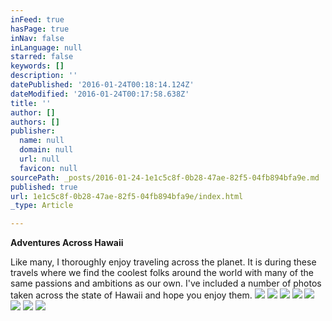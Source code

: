 ```yaml
---
inFeed: true
hasPage: true
inNav: false
inLanguage: null
starred: false
keywords: []
description: ''
datePublished: '2016-01-24T00:18:14.124Z'
dateModified: '2016-01-24T00:17:58.638Z'
title: ''
author: []
authors: []
publisher:
  name: null
  domain: null
  url: null
  favicon: null
sourcePath: _posts/2016-01-24-1e1c5c8f-0b28-47ae-82f5-04fb894bfa9e.md
published: true
url: 1e1c5c8f-0b28-47ae-82f5-04fb894bfa9e/index.html
_type: Article

---
```

**Adventures Across Hawaii**

Like many, I thoroughly enjoy traveling across the planet. It is during these travels where we find the coolest folks around the world with many of the same passions and ambitions as our own. I've included a number of photos taken across the state of Hawaii and hope you enjoy them.
![](https://the-grid-user-content.s3-us-west-2.amazonaws.com/02e4c696-0c7a-4057-bf38-4f28dac10b24.jpg)
![](https://the-grid-user-content.s3-us-west-2.amazonaws.com/b7c17247-89ad-41b0-a616-d9c37c2e5621.jpg)
![](https://the-grid-user-content.s3-us-west-2.amazonaws.com/dac1103e-b52a-4e3b-b095-09bb4649f64e.jpg)
![](https://the-grid-user-content.s3-us-west-2.amazonaws.com/a7236c11-46e7-49fc-a36b-843dd6d3e417.jpg)
![](https://the-grid-user-content.s3-us-west-2.amazonaws.com/573c890d-a7e8-4c7f-b62d-d188d39504e5.jpg)
![](https://the-grid-user-content.s3-us-west-2.amazonaws.com/28918fda-2c17-4380-857d-2d37b31b7889.jpg)
![](https://the-grid-user-content.s3-us-west-2.amazonaws.com/f9acb6e3-d4d3-4f84-a353-9df8ff2060a2.jpg)
![](https://the-grid-user-content.s3-us-west-2.amazonaws.com/18d639a2-8e18-47dd-b9bf-3c6aa78cd20f.jpg)